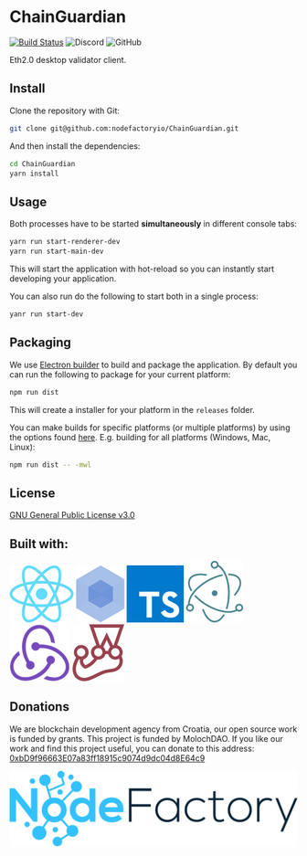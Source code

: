 # ChainGuardian

[![Build Status](https://travis-ci.org/NodeFactoryIo/ChainGuardian.svg?branch=master)](https://travis-ci.org/NodeFactoryIo/ChainGuardian)
![Discord](https://img.shields.io/discord/608204864593461248?color=blue&label=Discord&logo=discord)
![GitHub](https://img.shields.io/github/license/NodeFactoryIo/ChainGuardian)

Eth2.0 desktop validator client.

## Install
Clone the repository with Git:

```bash
git clone git@github.com:nodefactoryio/ChainGuardian.git
```

And then install the dependencies:

```bash
cd ChainGuardian
yarn install
```

## Usage
Both processes have to be started **simultaneously** in different console tabs:

```bash
yarn run start-renderer-dev
yarn run start-main-dev
```

This will start the application with hot-reload so you can instantly start developing your application.

You can also run do the following to start both in a single process:

```bash
yanr run start-dev
```

## Packaging
We use [Electron builder](https://www.electron.build/) to build and package the application. By default you can run the following to package for your current platform:

```bash
npm run dist
```

This will create a installer for your platform in the `releases` folder.

You can make builds for specific platforms (or multiple platforms) by using the options found [here](https://www.electron.build/cli). E.g. building for all platforms (Windows, Mac, Linux):

```bash
npm run dist -- -mwl
```

## License
[GNU General Public License v3.0](https://www.gnu.org/licenses/gpl-3.0.en.html)

## Built with:

[![React](docs/img/react.png)](https://reactjs.org/)
[![Webpack](docs/img/webpack.png)](https://webpack.js.org/)
[![TypeScript](docs/img/ts.png)](https://www.typescriptlang.org/)
[![Electron](docs/img/electron.png)](https://electronjs.org/)
[![Redux](docs/img/redux.png)](https://redux.js.org/)
[![Jest](docs/img/jest.png)](https://facebook.github.io/jest/)

## Donations

We are blockchain development agency from Croatia, our open source work is funded by grants.
This project is funded by MolochDAO. If you like our work and find this project useful, you can donate to 
this address: 
[0xbD9f96663E07a83ff18915c9074d9dc04d8E64c9](https://etherscan.io/address/0xbD9f96663E07a83ff18915c9074d9dc04d8E64c9)


[![NodeFactory](docs/img/nodefactory.png)](https://nodefactory.io)